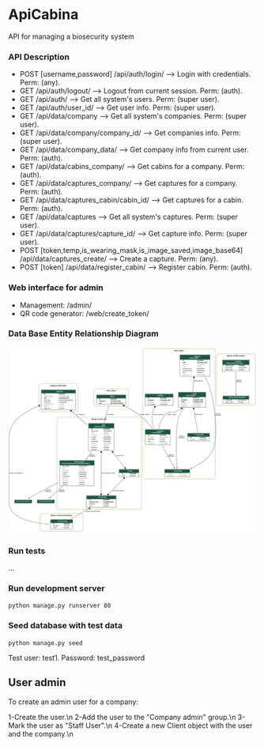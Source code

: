# ApiCabina
API for managing a biosecurity system


### API Description

- POST [username,password]  /api/auth/login/  --> Login with credentials. Perm: (any).
- GET /api/auth/logout/  --> Logout from current session. Perm: (auth).
- GET /api/auth/ --> Get all system's users. Perm: (super user).
- GET /api/auth/user_id/ --> Get user info. Perm: (super user).
- GET /api/data/company --> Get all system's companies. Perm: (super user).
- GET /api/data/company/company_id/ --> Get companies info. Perm: (super user).
- GET /api/data/company_data/ --> Get company info from current user. Perm: (auth).
- GET /api/data/cabins_company/ --> Get cabins for a company. Perm: (auth).
- GET /api/data/captures_company/ --> Get captures for a company. Perm: (auth).
- GET /api/data/captures_cabin/cabin_id/ --> Get captures for a cabin. Perm: (auth).
- GET /api/data/captures --> Get all system's captures. Perm: (super user).
- GET /api/data/captures/capture_id/ --> Get capture info. Perm: (super user).
- POST [token,temp,is_wearing_mask,is_image_saved,image_base64]  /api/data/captures_create/ --> Create a capture. Perm: (any).
- POST [token]  /api/data/register_cabin/ --> Register cabin. Perm: (auth).

### Web interface for admin

- Management: /admin/
- QR code generator: /web/create_token/

### Data Base Entity Relationship Diagram
![ERD](./docs/api_cabina_erd.png)

### Run tests

...

### Run development server
    python manage.py runserver 80

### Seed database with test data
    python manage.py seed
Test user: test1. Password: test_password

## User admin
To create an admin user for a company:

1-Create the user.\n
2-Add the user to the "Company admin" group.\n
3-Mark the user as "Staff User".\n
4-Create a new Client object with the user and the company.\n


